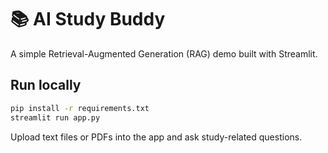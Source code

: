 # 📚 AI Study Buddy

A simple Retrieval-Augmented Generation (RAG) demo built with Streamlit.

## Run locally

```bash
pip install -r requirements.txt
streamlit run app.py
```

Upload text files or PDFs into the app and ask study-related questions.
